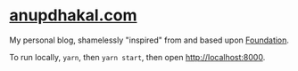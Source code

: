 # [anupdhakal.com](https://anupdhakal.com)

My personal blog, shamelessly "inspired" from and based upon
[Foundation](https://github.com/stackrole/gatsby-starter-foundation).

To run locally, `yarn`, then `yarn start`, then open
[http://localhost:8000](http://localhost:8000).
